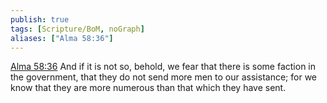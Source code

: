 ```yaml
---
publish: true
tags: [Scripture/BoM, noGraph]
aliases: ["Alma 58:36"]
---
```

[Alma 58:36](https://churchofjesuschrist.org/study/scriptures/bofm/alma/58?lang=eng&id=p36#p36) And if it is not so, behold, we fear that there is some faction in the government, that they do not send more men to our assistance; for we know that they are more numerous than that which they have sent.
